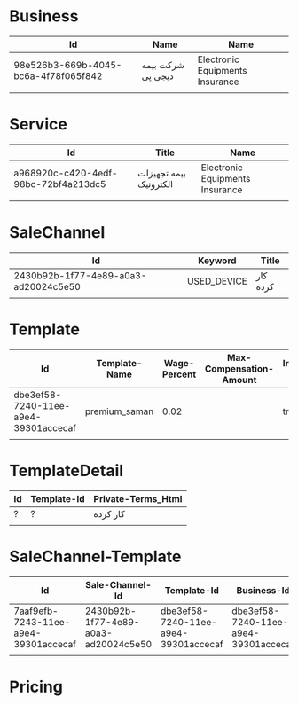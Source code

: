 # Business

| Id                                   | Name              | Name                            |
|--------------------------------------|-------------------|---------------------------------|
| 98e526b3-669b-4045-bc6a-4f78f065f842 | شرکت بیمه دیجی پی | Electronic Equipments Insurance |
|                                      |                   |                                 |

# Service

| Id                                   | Title                  | Name                            |
|--------------------------------------|------------------------|---------------------------------|
| a968920c-c420-4edf-98bc-72bf4a213dc5 | بیمه تجهیزات الکترونیک | Electronic Equipments Insurance |
|                                      |                        |                                 |

# SaleChannel

| Id                                   | Keyword     | Title    |
|--------------------------------------|-------------|----------|
| 2430b92b-1f77-4e89-a0a3-ad20024c5e50 | USED_DEVICE | کار کرده |
|                                      |             |          |

# Template

| Id                                   | Template-Name | Wage-Percent | Max-Compensation-Amount | Include-Tax | Duration-Unit | Service-Id                           | Service-Title          |
|--------------------------------------|---------------|--------------|-------------------------|-------------|---------------|--------------------------------------|------------------------|
| dbe3ef58-7240-11ee-a9e4-39301accecaf | premium_saman | 0.02         |                         | true        | 60            | a968920c-c420-4edf-98bc-72bf4a213dc5 | بیمه تجهیزات الکترونیک |
|                                      |               |              |                         |             |               |                                      |                        |

# TemplateDetail

| Id | Template-Id | Private-Terms_Html |
|----|-------------|--------------------|
| ?  | ?           | کار کرده           |
|    |             |                    |

# SaleChannel-Template

| Id                                   | Sale-Channel-Id                      | Template-Id                          | Business-Id                          | Is-Default |
|--------------------------------------|--------------------------------------|--------------------------------------|--------------------------------------|------------|
| 7aaf9efb-7243-11ee-a9e4-39301accecaf | 2430b92b-1f77-4e89-a0a3-ad20024c5e50 | dbe3ef58-7240-11ee-a9e4-39301accecaf | dbe3ef58-7240-11ee-a9e4-39301accecaf | true       |
|                                      |                                      |                                      |                                      |            |

# Pricing
